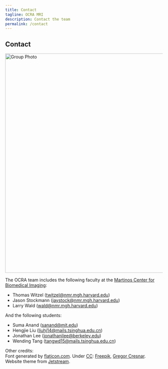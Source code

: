 ```yaml
---
title: Contact
tagline: OCRA MRI
description: Contact the team
permalink: /contact
---
```

## Contact
<img src="{{ site.url }}/assets/images/contact/group_photo.png" alt="Group Photo" width="700px"/>  

The OCRA team includes the following faculty at the [Martinos Center for Biomedical Imaging](https://www.martinos.org/):  
* Thomas Witzel (<twitzel@nmr.mgh.harvard.edu>) 
* Jason Stockmann (<jaystock@nmr.mgh.harvard.edu>)  
* Larry Wald (<wald@nmr.mgh.harvard.edu>)  

And the following students:  
* Suma Anand (<sanand@mit.edu>)  
* Hengjie Liu (<liuhj14@mails.tsinghua.edu.cn>)  
* Jonathan Lee (<jonathanjlee@berkeley.edu>) 
* Wending Tang (<tangwd15@mails.tsinghua.edu.cn>)  

Other credits:  
Font generated by [flaticon.com](http://www.flaticon.com). Under [CC](http://creativecommons.org/licenses/by/3.0/): 
[Freepik](http://www.freepik.com), [Gregor Cresnar](https://www.flaticon.com/authors/gregor-cresnar). Website theme from [Jetstream](https://maltevesper.github.io/JetStream/).





